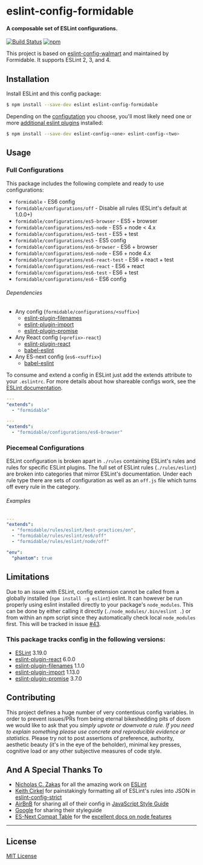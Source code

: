 # eslint-config-formidable

#### A composable set of ESLint configurations.
[![Build Status](https://travis-ci.com/FormidableLabs/eslint-config-formidable.svg?branch=master)](https://travis-ci.com/FormidableLabs/eslint-config-formidable)
[![npm](https://img.shields.io/npm/v/eslint-config-formidable.svg?maxAge=2592000)](https://www.npmjs.com/package/eslint-config-formidable)

This project is based on [eslint-config-walmart](https://github.com/walmartlabs/eslint-config-walmart) and maintained by Formidable. It supports ESLint 2, 3, and 4.

## Installation

Install ESLint and this config package:

```bash
$ npm install --save-dev eslint eslint-config-formidable
```

Depending on the [configutation](#usage) you choose, you'll most likely need one or more [additional eslint plugins](#dependencies) installed:

```bash
$ npm install --save-dev eslint-config-<one> eslint-config-<two>
```

## Usage

### Full Configurations

This package includes the following complete and ready to use configurations:

- `formidable` - ES6 config
- `formidable/configurations/off` - Disable all rules (ESLint's default at 1.0.0+)
- `formidable/configurations/es5-browser` - ES5 + browser
- `formidable/configurations/es5-node` - ES5 + node < 4.x
- `formidable/configurations/es5-test` - ES5 + test
- `formidable/configurations/es5` - ES5 config
- `formidable/configurations/es6-browser` - ES6 + browser
- `formidable/configurations/es6-node` - ES6 + node 4.x
- `formidable/configurations/es6-react-test` - ES6 + react + test
- `formidable/configurations/es6-react` - ES6 + react
- `formidable/configurations/es6-test` - ES6 + test
- `formidable/configurations/es6` - ES6 config

###### Dependencies

- Any config (`formidable/configurations/<suffix>`)
  - [eslint-plugin-filenames](https://www.npmjs.com/package/eslint-plugin-filenames)
  - [eslint-plugin-import](https://www.npmjs.com/package/eslint-plugin-import)
  - [eslint-plugin-promise](https://www.npmjs.com/package/eslint-plugin-promise)
- Any React config (`<prefix>-react`)
  - [eslint-plugin-react](https://www.npmjs.com/package/eslint-plugin-react)
  - [babel-eslint](https://www.npmjs.com/package/babel-eslint)
- Any ES-next config (`es6-<suffix>`)
  - [babel-eslint](https://www.npmjs.com/package/babel-eslint)

To consume and extend a config in ESLint just add the extends attribute to your `.eslintrc`. For
more details about how shareable configs work, see the
[ESLint documentation](http://eslint.org/docs/developer-guide/shareable-configs).

```yaml
---
"extends":
  - "formidable"
```

```yaml
---
"extends":
  - "formidable/configurations/es6-browser"
```

### Piecemeal Configurations

ESLint configuration is broken apart in `./rules` containing ESLint's rules and rules for specific ESLint plugins. The full set of ESLint rules (`./rules/eslint`) are broken into categories that mirror ESLint's documentation. Under each rule type there are sets of configuration as well as an `off.js` file which turns off every rule in the category.

###### Examples

```yaml
---
"extends":
  - "formidable/rules/eslint/best-practices/on",
  - "formidable/rules/eslint/es6/off"
  - "formidable/rules/eslint/node/off"

"env":
  "phantom": true
```

## Limitations

Due to an issue with ESLint, config extension cannot be called from a globally installed (`npm install -g eslint`) eslint. It can however be run properly using eslint installed directly to your package's `node_modules`. This can be done by either calling it directly (`./node_modules/.bin/eslint .`) or from within an npm script since they automatically check local `node_modules` first. This will be tracked in issue [#43](https://github.com/walmartlabs/eslint-config-defaults/issues/43).

### This package tracks config in the following versions:

- [ESLint](https://github.com/eslint/eslint) 3.19.0
- [eslint-plugin-react](https://www.npmjs.com/package/eslint-plugin-react) 6.0.0
- [eslint-plugin-filenames](https://www.npmjs.com/package/eslint-plugin-filenames) 1.1.0
- [eslint-plugin-import](https://www.npmjs.com/package/eslint-plugin-import) 1.13.0
- [eslint-plugin-promise](https://www.npmjs.com/package/eslint-plugin-promise) 3.7.0

## Contributing

This project defines a huge number of very contentious config variables. In order to prevent issues/PRs from being eternal bikeshedding pits of doom we would like to ask that you *simply upvote or downvote a rule. If you need to explain something please use concrete and reproducible evidence or statistics.* Please try not to post assertions of preference, authority, aesthetic beauty (it's in the eye of the beholder), minimal key presses, cognitive load or any other subjective measures of code style.

## And A Special Thanks To

* [Nicholas C. Zakas](https://github.com/nzakas) for all the amazing work on [ESLint](https://github.com/eslint/eslint)
* [Keith Cirkel](https://github.com/keithamus) for painstakingly formatting all of ESLint's rules into JSON in [eslint-config-strict](https://github.com/keithamus/eslint-config-strict)
* [AirBnB](https://github.com/airbnb/javascript) for sharing all of their config in [JavaScript Style Guide](https://github.com/airbnb/javascript)
* [Google](https://google.github.io/styleguide/javascriptguide.xml) for sharing their styleguide
* [ES-Next Compat Table](https://github.com/kangax/compat-table) for the [excellent docs on node features](https://kangax.github.io/compat-table/es6/#node4)

***

## License

[MIT License](http://opensource.org/licenses/MIT)
